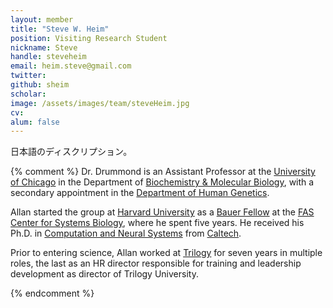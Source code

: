 ```yaml
---
layout: member
title: "Steve W. Heim"
position: Visiting Research Student
nickname: Steve
handle: steveheim
email: heim.steve@gmail.com
twitter:
github: sheim
scholar:
image: /assets/images/team/steveHeim.jpg
cv:
alum: false
---
```

日本語のディスクリプション。

{% comment %}
Dr. Drummond is an Assistant Professor at the [University of Chicago] in the Department of [Biochemistry & Molecular Biology], with a secondary appointment in the [Department of Human Genetics].

Allan started the group at [Harvard University](http://harvard.edu) as a [Bauer Fellow](http://sysbio.harvard.edu/fellows-0) at the [FAS Center for Systems Biology](http://sysbio.harvard.edu/home), where he spent five years. He received his Ph.D. in [Computation and Neural Systems][CNS] from [Caltech](http://www.caltech.edu).

Prior to entering science, Allan worked at [Trilogy](http://www.trilogy.com) for seven years in multiple roles, the last as an HR director responsible for training and leadership development as director of Trilogy University.

[University of Chicago]: http://www.uchicago.edu
[Biochemistry & Molecular Biology]: http://bmb.uchospitals.edu
[Department of Human Genetics]: http://genes.uchicago.edu
[CNS]: http://www.cns.caltech.edu/
{% endcomment %}
